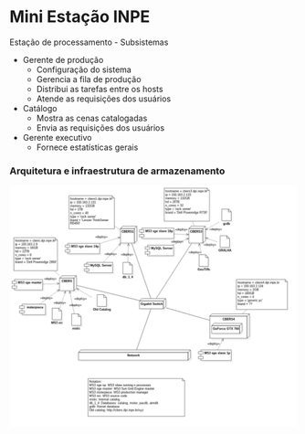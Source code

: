 # Mini Estação INPE

 Estação de processamento - Subsistemas

* Gerente de produção
  * Configuração do sistema
  * Gerencia a fila de produção
  * Distribui as tarefas entre os hosts
  * Atende as requisições dos usuários
* Catálogo
  * Mostra as cenas catalogadas
  * Envia as requisições dos usuários
* Gerente executivo
  * Fornece estatísticas gerais

### Arquitetura e infraestrutura de armazenamento

![Arquitetura e processos dos servidores utilizados para processamento de imagens CBERS](.gitbook/assets/proc_env_dpi.png)



